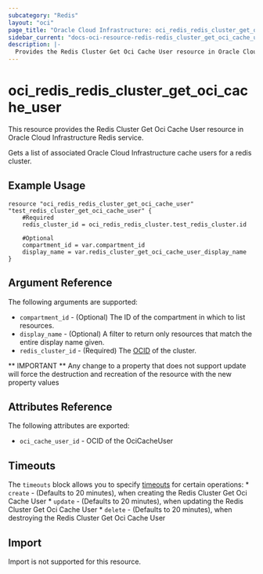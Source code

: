 ```yaml
---
subcategory: "Redis"
layout: "oci"
page_title: "Oracle Cloud Infrastructure: oci_redis_redis_cluster_get_oci_cache_user"
sidebar_current: "docs-oci-resource-redis-redis_cluster_get_oci_cache_user"
description: |-
  Provides the Redis Cluster Get Oci Cache User resource in Oracle Cloud Infrastructure Redis service
---
```


# oci_redis_redis_cluster_get_oci_cache_user
This resource provides the Redis Cluster Get Oci Cache User resource in Oracle Cloud Infrastructure Redis service.

Gets a list of associated Oracle Cloud Infrastructure cache users for a redis cluster.

## Example Usage

```hcl
resource "oci_redis_redis_cluster_get_oci_cache_user" "test_redis_cluster_get_oci_cache_user" {
	#Required
	redis_cluster_id = oci_redis_redis_cluster.test_redis_cluster.id

	#Optional
	compartment_id = var.compartment_id
	display_name = var.redis_cluster_get_oci_cache_user_display_name
}
```

## Argument Reference

The following arguments are supported:

* `compartment_id` - (Optional) The ID of the compartment in which to list resources.
* `display_name` - (Optional) A filter to return only resources that match the entire display name given.
* `redis_cluster_id` - (Required) The [OCID](https://docs.cloud.oracle.com/iaas/Content/General/Concepts/identifiers.htm#Oracle) of the cluster.


** IMPORTANT **
Any change to a property that does not support update will force the destruction and recreation of the resource with the new property values

## Attributes Reference

The following attributes are exported:

* `oci_cache_user_id` - OCID of the OciCacheUser 

## Timeouts

The `timeouts` block allows you to specify [timeouts](https://registry.terraform.io/providers/oracle/oci/latest/docs/guides/changing_timeouts) for certain operations:
	* `create` - (Defaults to 20 minutes), when creating the Redis Cluster Get Oci Cache User
	* `update` - (Defaults to 20 minutes), when updating the Redis Cluster Get Oci Cache User
	* `delete` - (Defaults to 20 minutes), when destroying the Redis Cluster Get Oci Cache User


## Import

Import is not supported for this resource.

